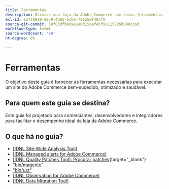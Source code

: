 ```yaml
---
title: Ferramentas
description: Otimize sua loja da Adobe Commerce com essas ferramentas.
exl-id: e2770019-d879-4685-bcbe-791550f49cf0
source-git-commit: 60f85dfb889e1e6d15aaf45f95115705b090ccad
workflow-type: tm+mt
source-wordcount: '69'
ht-degree: 0%

---
```


# Ferramentas

O objetivo deste guia é fornecer as ferramentas necessárias para executar um site do Adobe Commerce bem-sucedido, otimizado e saudável.

## Para quem este guia se destina?

Este guia foi projetado para comerciantes, desenvolvedores e integradores para facilitar o desempenho ideal da loja da Adobe Commerce.

## O que há no guia?

* [[!DNL Site-Wide Analysis Tool]](../tools/site-wide-analysis-tool/intro.md)
* [[!DNL Managed alerts for Adobe Commerce]](../tools/managed-alerts-for-adobe-commerce/managed-alerts-for-magento-commerce.md)
* [[!DNL Quality Patches Tool]: Procurar patches](https://experienceleague.adobe.com/tools/commerce-quality-patches/index.html){target="_blank"}
* [&quot;bin/magento&quot;](reference/commerce-on-premises.md)
* [&quot;bin/uct&quot;](reference/commerce-on-premises.md)
* [[!DNL Observation for Adobe Commerce]](../tools/observation-for-adobe-commerce/intro.md)
* [[!DNL Data Migration Tool]](data-migration-tool/how-migration-works.md)
